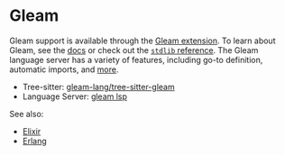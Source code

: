 # Gleam

Gleam support is available through the [Gleam extension](https://tvv.tw/https://github.com/gleam-lang/zed-gleam). To learn about Gleam, see the [docs](https://gleam.run/documentation/) or check out the [`stdlib` reference](https://hexdocs.pm/gleam_stdlib/). The Gleam language server has a variety of features, including go-to definition, automatic imports, and [more](https://gleam.run/language-server/).

- Tree-sitter: [gleam-lang/tree-sitter-gleam](https://tvv.tw/https://github.com/gleam-lang/tree-sitter-gleam)
- Language Server: [gleam lsp](https://tvv.tw/https://github.com/gleam-lang/gleam/tree/main/compiler-core/src/language_server)

See also:

- [Elixir](./elixir.md)
- [Erlang](./erlang.md)
